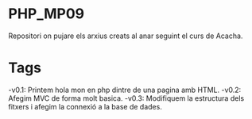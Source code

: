 # PHP_MP09

Repositori on pujare els arxius creats al anar seguint el curs de Acacha.

# Tags

-v0.1: Printem hola mon en php dintre de una pagina amb HTML.
-v0.2: Afegim MVC de forma molt basica.
-v0.3: Modifiquem la estructura dels fitxers i afegim la connexió a la base de dades.

